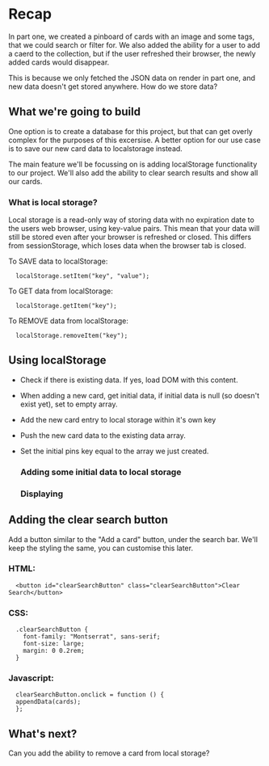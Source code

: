 # Recap

In part one, we created a pinboard of cards with an image and some tags, that we could search or filter for. We also added the ability for a user to add a caerd to the collection, but if the user refreshed their browser, the newly added cards would disappear.

This is because we only fetched the JSON data on render in part one, and new data doesn't get stored anywhere. How do we store data?

## What we're going to build

One option is to create a database for this project, but that can get overly complex for the purposes of this excersise.
A better option for our use case is to save our new card data to localstorage instead.

The main feature we'll be focussing on is adding localStorage functionality to our project. We'll also add the ability to clear search results and show all our cards.

### What is local storage?

Local storage is a read-only way of storing data with no expiration date to the users web browser, using key-value pairs. This mean that your data will still be stored even after your browser is refreshed or closed.
This differs from sessionStorage, which loses data when the browser tab is closed.

To SAVE data to localStorage:

```
  localStorage.setItem("key", "value");
```

To GET data from localStorage:

```
  localStorage.getItem("key");
```

To REMOVE data from localStorage:

```
  localStorage.removeItem("key");
```

## Using localStorage

- Check if there is existing data. If yes, load DOM with this content.
- When adding a new card, get initial data, if initial data is null (so doesn't exist yet), set to empty array.
- Add the new card entry to local storage within it's own key
- Push the new card data to the existing data array.
- Set the initial pins key equal to the array we just created.

  ### Adding some initial data to local storage

  ### Displaying

## Adding the clear search button

Add a button similar to the "Add a card" button, under the search bar. We'll keep the styling the same, you can customise this later. 

### HTML: 

```
  <button id="clearSearchButton" class="clearSearchButton">Clear Search</button>
```

### CSS:
```
  .clearSearchButton {
    font-family: "Montserrat", sans-serif;
    font-size: large;
    margin: 0 0.2rem;
  }
```
### Javascript:

```
  clearSearchButton.onclick = function () {
  appendData(cards);
  };
```

## What's next?

Can you add the ability to remove a card from local storage?
